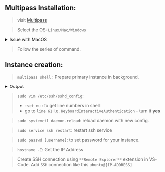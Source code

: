 ## Multipass Installation:

> visit [Multipass](https://multipass.run/docs/install-multipass) <br>

> Select the OS: `Linux/Mac/Windows` <br>

<details>

<summary>
Issue with MacOS
</summary>

if `brew install multipass` doesn't work.<br>
Run `brew install --cask multipass`

</details>

> Follow the series of command.

## Instance creation:

> `multipass shell` : Prepare primary instance in background.

<details>

<summary>
Output
</summary>

```
multipass shell

Launched: primary
Mounted '/home/psychopunk_sage' into 'primary:Home'
Welcome to Ubuntu 24.04.1 LTS (GNU/Linux 6.8.0-44-generic x86_64)

 * Documentation:  https://help.ubuntu.com
 * Management:     https://landscape.canonical.com
 * Support:        https://ubuntu.com/pro

 System information as of Sun Oct  6 19:01:08 IST 2024

  System load:  0.27              Processes:             106
  Usage of /:   44.5% of 3.80GB   Users logged in:       0
  Memory usage: 21%               IPv4 address for ens3: 10.125.153.197
  Swap usage:   0%


Expanded Security Maintenance for Applications is not enabled.

41 updates can be applied immediately.
28 of these updates are standard security updates.
To see these additional updates run: apt list --upgradable

Enable ESM Apps to receive additional future security updates.
See https://ubuntu.com/esm or run: sudo pro status


ubuntu@primary:~$
```
</details>

> `sudo vim /etc/ssh/sshd_config`: 
>   - `:set nu` : to get line numbers in shell
>   - go to `line 61` i.e. `KeyboardInteractiveAuthentication` - turn it **yes**

> `sudo systemctl daemon-reload`: reload daemon with new config.

> `sudo service ssh restart`: restart ssh service

> `sudo passwd [username]`: to set password for your instance.

> `hostname -I`: Get the IP Address

> Create SSH connection using `**Remote Explorer**` extension in VS-Code. Add `SSH` connection like this `ubuntu@[IP-ADDRESS]`